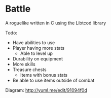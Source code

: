 Battle  
======

A roguelike written in C using the Libtcod library

Todo:
- Have abilities to use
- Player having more stats
	- Able to level up
- Durability on equipment
- More skills
- Treasure chests
	- Items with bonus stats
- Be able to use items outside of combat

Diagram: http://yuml.me/edit/91094f0d